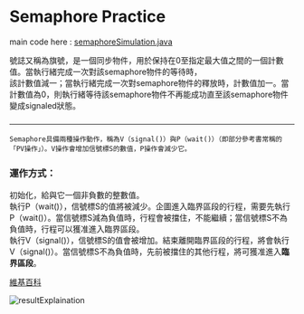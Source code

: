 # Semaphore Practice
main code here : [semaphoreSimulation.java](https://github.com/LaZoark/Operation_System/blob/main/semaphorePractice/src/semaphoreSimulation.java)  

號誌又稱為旗號，是一個同步物件，用於保持在0至指定最大值之間的一個計數值。當執行緒完成一次對該semaphore物件的等待時，  
該計數值減一；當執行緒完成一次對semaphore物件的釋放時，計數值加一。當計數值為0，則執行緒等待該semaphore物件不再能成功直至該semaphore物件變成signaled狀態。  
### <hr>
    Semaphore具備兩種操作動作，稱為V（signal()）與P（wait()）（即部分參考書常稱的「PV操作」）。V操作會增加信號標S的數值，P操作會減少它。

### 運作方式：
初始化，給與它一個非負數的整數值。  
執行P（wait()），信號標S的值將被減少。企圖進入臨界區段的行程，需要先執行P（wait()）。當信號標S減為負值時，行程會被擋住，不能繼續；當信號標S不為負值時，行程可以獲准進入臨界區段。  
執行V（signal()），信號標S的值會被增加。結束離開臨界區段的行程，將會執行V（signal()）。當信號標S不為負值時，先前被擋住的其他行程，將可獲准進入**臨界區段**。

[維基百科](https://zh.wikipedia.org/zh-tw/%E4%BF%A1%E5%8F%B7%E9%87%8F)  

![resultExplaination](https://user-images.githubusercontent.com/25290627/114026933-6e28e180-98a9-11eb-8241-f62aa0d5602d.png)

